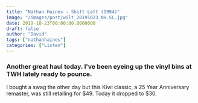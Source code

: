 ```yaml
---
title: "Nathan Haines - Shift Left (1994)"
image: "/images/post/wilt_20191023_NH.SL.jpg"
date: 2019-10-23T00:00:00.0000000
draft: false
author: "David"
tags: ["nathanhaines"]
categories: ["Listen"]
---
```

### Another great haul today. I've been eyeing up the vinyl bins at TWH lately ready to pounce. 

 I bought a swag the other day but this Kiwi classic, a 25 Year Anniversary remaster, was still retailing for $49. Today it dropped to $30.